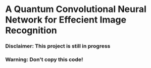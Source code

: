 # A Quantum Convolutional Neural Network for Effecient Image Recognition
### Disclaimer: This project is still in progress
### Warning: Don't copy this code!
